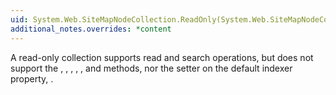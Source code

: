 ```yaml
---
uid: System.Web.SiteMapNodeCollection.ReadOnly(System.Web.SiteMapNodeCollection)
additional_notes.overrides: *content
---
```


<p>A read-only <xref href="System.Web.SiteMapNodeCollection"></xref> collection supports read and search operations, but does not support the <xref href="System.Web.SiteMapNodeCollection.Add(System.Web.SiteMapNode)"></xref>, <xref href="erload:System.Web.SiteMapNodeCollection.AddRange"></xref>, <xref href="System.Web.SiteMapNodeCollection.Clear"></xref>, <xref href="System.Web.SiteMapNodeCollection.Insert(System.Int32,System.Web.SiteMapNode)"></xref>, <xref href="System.Web.SiteMapNodeCollection.Remove(System.Web.SiteMapNode)"></xref>, and <xref href="System.Web.SiteMapNodeCollection.RemoveAt(System.Int32)"></xref> methods, nor the setter on the default indexer property, <xref href="System.Web.SiteMapNodeCollection.Item(System.Int32)"></xref>.</p>


